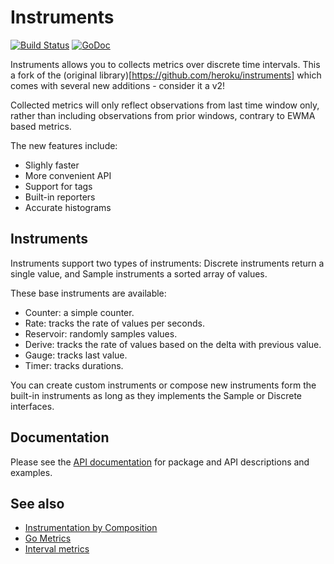 # Instruments

[![Build Status](https://travis-ci.org/bsm/instruments.svg)](https://travis-ci.org/bsm/instruments) [![GoDoc](https://godoc.org/github.com/bsm/instruments?status.svg)](https://godoc.org/github.com/bsm/instruments)

Instruments allows you to collects metrics over discrete time intervals.
This a fork of the (original library)[https://github.com/heroku/instruments] which
comes with several new additions - consider it a v2!

Collected metrics will only reflect observations from last time window only,
rather than including observations from prior windows, contrary to EWMA based metrics.

The new features include:

* Slighly faster
* More convenient API
* Support for tags
* Built-in reporters
* Accurate histograms

## Instruments

Instruments support two types of instruments: Discrete instruments return a single value, and Sample instruments a sorted array of values.

These base instruments are available:

- Counter: a simple counter.
- Rate: tracks the rate of values per seconds.
- Reservoir: randomly samples values.
- Derive: tracks the rate of values based on the delta with previous value.
- Gauge: tracks last value.
- Timer: tracks durations.

You can create custom instruments or compose new instruments form the built-in instruments as long as they implements the Sample or Discrete interfaces.

## Documentation

Please see the [API documentation](https://godoc.org/github.com/bsm/instruments) for package and API descriptions and examples.

## See also

* [Instrumentation by Composition](https://engineering.heroku.com/blogs/2014-10-23-instrumentation-by-composition)
* [Go Metrics](https://github.com/rcrowley/go-metrics)
* [Interval metrics](https://github.com/aphyr/interval-metrics)
